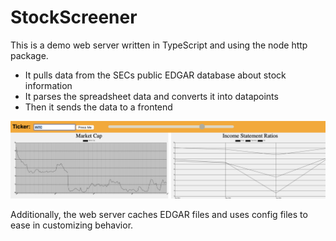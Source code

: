 # StockScreener
This is a demo web server written in TypeScript and using the node http package.

- It pulls data from the SECs public EDGAR database about stock information
- It parses the spreadsheet data and converts it into datapoints
- Then it sends the data to a frontend

![img](./img.png)

Additionally, the web server caches EDGAR files and uses config files to ease in customizing behavior.
